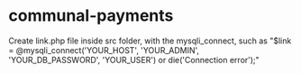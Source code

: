 # communal-payments

Create link.php file inside src folder, with the mysqli_connect, such as "\$link = @mysqli_connect('YOUR_HOST', 'YOUR_ADMIN', 'YOUR_DB_PASSWORD', 'YOUR_USER') or die('Connection error');"
